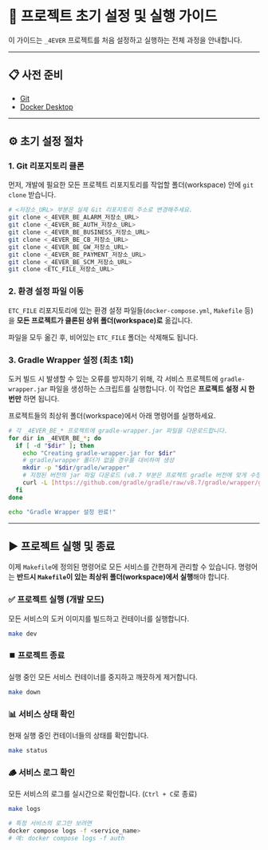 # 🚀 프로젝트 초기 설정 및 실행 가이드

이 가이드는 `_4EVER` 프로젝트를 처음 설정하고 실행하는 전체 과정을 안내합니다.

---

## 📋 사전 준비

- [Git](https://git-scm.com/)
- [Docker Desktop](https://www.docker.com/products/docker-desktop/)

---

## ⚙️ 초기 설정 절차

### 1. Git 리포지토리 클론

먼저, 개발에 필요한 모든 프로젝트 리포지토리를 작업할 폴더(workspace) 안에 `git clone` 받습니다.

```bash
# <저장소_URL> 부분은 실제 Git 리포지토리 주소로 변경해주세요.
git clone <_4EVER_BE_ALARM_저장소_URL>
git clone <_4EVER_BE_AUTH_저장소_URL>
git clone <_4EVER_BE_BUSINESS_저장소_URL>
git clone <_4EVER_BE_CB_저장소_URL>
git clone <_4EVER_BE_GW_저장소_URL>
git clone <_4EVER_BE_PAYMENT_저장소_URL>
git clone <_4EVER_BE_SCM_저장소_URL>
git clone <ETC_FILE_저장소_URL>
```

### 2. 환경 설정 파일 이동

`ETC_FILE` 리포지토리에 있는 환경 설정 파일들(`docker-compose.yml`, `Makefile` 등)을 **모든 프로젝트가 클론된 상위 폴더(workspace)로** 옮깁니다.

파일을 모두 옮긴 후, 비어있는 `ETC_FILE` 폴더는 삭제해도 됩니다.

### 3. Gradle Wrapper 설정 (최초 1회)

도커 빌드 시 발생할 수 있는 오류를 방지하기 위해, 각 서비스 프로젝트에 `gradle-wrapper.jar` 파일을 생성하는 스크립트를 실행합니다. 이 작업은 **프로젝트 설정 시 한 번만** 하면 됩니다.

프로젝트들의 최상위 폴더(workspace)에서 아래 명령어를 실행하세요.

```bash
# 각 _4EVER_BE_* 프로젝트에 gradle-wrapper.jar 파일을 다운로드합니다.
for dir in _4EVER_BE_*; do
  if [ -d "$dir" ]; then
    echo "Creating gradle-wrapper.jar for $dir"
    # gradle/wrapper 폴더가 없을 경우를 대비하여 생성
    mkdir -p "$dir/gradle/wrapper"
    # 지정된 버전의 jar 파일 다운로드 (v8.7 부분은 프로젝트 gradle 버전에 맞게 수정)
    curl -L [https://github.com/gradle/gradle/raw/v8.7/gradle/wrapper/gradle-wrapper.jar](https://github.com/gradle/gradle/raw/v8.7/gradle/wrapper/gradle-wrapper.jar) -o "$dir/gradle/wrapper/gradle-wrapper.jar"
  fi
done

echo "Gradle Wrapper 설정 완료!"
```

---

## ▶️ 프로젝트 실행 및 종료

이제 `Makefile`에 정의된 명령어로 모든 서비스를 간편하게 관리할 수 있습니다. 명령어는 **반드시 `Makefile`이 있는 최상위 폴더(workspace)에서 실행**해야 합니다.

### ✅ 프로젝트 실행 (개발 모드)

모든 서비스의 도커 이미지를 빌드하고 컨테이너를 실행합니다.

```bash
make dev
```

### ⏹️ 프로젝트 종료

실행 중인 모든 서비스 컨테이너를 중지하고 깨끗하게 제거합니다.

```bash
make down
```

### 📊 서비스 상태 확인

현재 실행 중인 컨테이너들의 상태를 확인합니다.

```bash
make status
```

### 🪵 서비스 로그 확인

모든 서비스의 로그를 실시간으로 확인합니다. (`Ctrl + C`로 종료)

```bash
make logs

# 특정 서비스의 로그만 보려면
docker compose logs -f <service_name>
# 예: docker compose logs -f auth
```
